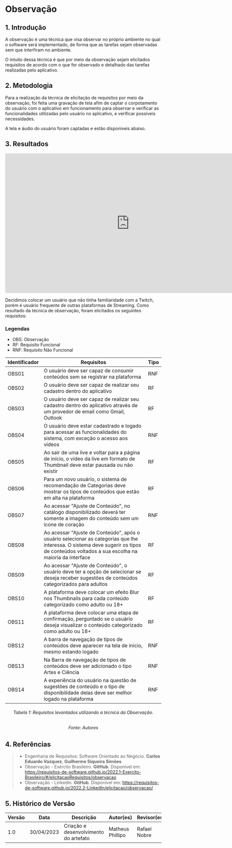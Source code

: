 # Observação

## 1. Introdução

A observação é uma técnica que visa observar no próprio ambiente no qual o software será implementado, de forma que as tarefas sejam observadas sem que interfiram no ambiente.

O intuito dessa técnica é que por meio da observação sejam elicitados requisitos de acordo com o que for observado e detalhado das tarefas realizadas pelo aplicativo.

## 2. Metodologia

Para a realização da técnica de elicitação de requisitos por meio da observação, foi feita uma gravação de tela afim de captar o corpotamento do usuário com o aplicativo em funcionamento para observar e verificar as funcionalidades utilizadas pelo usuário no aplicativo, e verificar possíveis necessidades.

A tela e áudio do usuário foram captadas e estão disponíveis abaixo.

## 3. Resultados

<iframe width="800" height="450" src="https://www.youtube.com/embed/9Rzo69gGBTs" title="YouTube video player" frameborder="0" allow="accelerometer; autoplay; clipboard-write; encrypted-media; gyroscope; picture-in-picture; web-share" allowfullscreen></iframe>

Decidimos colocar um usuário que não tinha familiaridade com a Twitch, porém é usuário frequente de outras plataformas de Streaming. Como resultado da técnica de observação, foram elicitados os seguintes requisitos:

### Legendas

- OBS: Observação
- RF: Requisito Funcional
- RNF: Requisito Não Funcional  

<center>

| Identificador | Requisitos | Tipo |
| --------------| ---------- | ---- |
| OBS01 | O usuário deve ser capaz de consumir conteúdos sem se registrar na plataforma | RNF
| OBS02 | O usuário deve ser capaz de realizar seu cadastro dentro do aplicativo | RF
| OBS03 | O usuário deve ser capaz de realizar seu cadastro dentro do aplicativo através de um provedor de email como Gmail, Outlook | RF
| OBS04 | O usuário deve estar cadastrado e logado para acessar as funcionalidades do sistema, com exceção o acesso aos vídeos  | RNF
| OBS05 | Ao sair de uma live e voltar para a página de início, o vídeo da live em formato de Thumbnail deve estar pausada ou não existir | RF
| OBS06 | Para um novo usuário, o sistema de recomendação de Categorias deve mostrar os tipos de conteúdos que estão em alta na plataforma | RF
| OBS07 | Ao acessar "Ajuste de Conteúdo", no catálogo disponibilizado deverá ter somente a imagem do conteúdo sem um ícone de coração | RNF
| OBS08 | Ao acessar "Ajuste de Conteúdo", após o usuário selecionar as categorias que lhe interessa. O sistema deve sugerir os tipos de conteúdos voltados a sua escolha na maioria da interface | RF
| OBS09 | Ao acessar "Ajuste de Conteúdo", o usuário deve ter a opção de selecionar se deseja receber sugestões de conteúdos categorizados para adultos | RF
| OBS10 | A plataforma deve colocar um efeito Blur nos Thumbnails para cada conteúdo categorizado como adulto ou 18+ | RF
| OBS11 | A plataforma deve colocar uma etapa de confirmação, perguntado se o usuário deseja visualizar o conteúdo categorizado como adulto ou 18+| RF
| OBS12 | A barra de navegação de tipos de conteúdos deve aparecer na tela de início, mesmo estando logado  | RNF
| OBS13 | Na Barra de navegação de tipos de conteúdos deve ser adicionado o tipo Artes e Ciência | RNF
| OBS14 | A experiência do usuário na questão de sugestões de conteúdo e o tipo de disponibilidade delas deve ser melhor logado na plataforma | RNF

</center>

<h6 align = "center"> Tabela 1: Requisitos levantados utilizando a técnica da Observação. </h6>
<h6 align = "center"> Fonte: Autores </h6>

## 4. Referências

> - Engenharia de Requisitos: Software Orientado ao Negócio. **Carlos Eduardo Vazquez**, **Guilherme Siqueira Simões**
> - Observação - Exército Brasileiro. **GitHub**. Disponível em: <https://requisitos-de-software.github.io/2022.1-Exercito-Brasileiro/#/elicitacaoRequisitos/observacao>
> - Observação - Linkedin. **GitHub**. Disponível em: <https://requisitos-de-software.github.io/2022.2-LinkedIn/elicitacao/observacao/>

## 5. Histórico de Versão

| Versão | Data | Descrição | Autor(es) | Revisor(es) |
|---|---|---|---|---|
| 1.0 | 30/04/2023 | Criação e desenvolvimento do artefato | Matheus Phillipo | Rafael Nobre |
